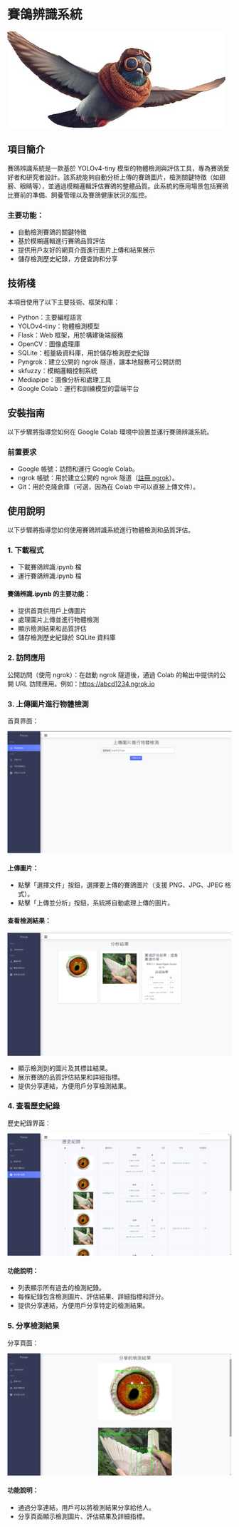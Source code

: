 # 賽鴿辨識系統

![圖示](./頁面圖片/icon.jpg)

## 項目簡介

賽鴿辨識系統是一款基於 YOLOv4-tiny 模型的物體檢測與評估工具，專為賽鴿愛好者和研究者設計。該系統能夠自動分析上傳的賽鴿圖片，檢測關鍵特徵（如翅膀、眼睛等），並通過模糊邏輯評估賽鴿的整體品質。此系統的應用場景包括賽鴿比賽前的準備、飼養管理以及賽鴿健康狀況的監控。

### 主要功能：

- 自動檢測賽鴿的關鍵特徵
- 基於模糊邏輯進行賽鴿品質評估
- 提供用戶友好的網頁介面進行圖片上傳和結果展示
- 儲存檢測歷史紀錄，方便查詢和分享

## 技術棧

本項目使用了以下主要技術、框架和庫：

- Python：主要編程語言
- YOLOv4-tiny：物體檢測模型
- Flask：Web 框架，用於構建後端服務
- OpenCV：圖像處理庫
- SQLite：輕量級資料庫，用於儲存檢測歷史紀錄
- Pyngrok：建立公開的 ngrok 隧道，讓本地服務可公開訪問
- skfuzzy：模糊邏輯控制系統
- Mediapipe：圖像分析和處理工具
- Google Colab：運行和訓練模型的雲端平台

## 安裝指南

以下步驟將指導您如何在 Google Colab 環境中設置並運行賽鴿辨識系統。

### 前置要求

- Google 帳號：訪問和運行 Google Colab。
- ngrok 帳號：用於建立公開的 ngrok 隧道（[註冊 ngrok](https://dashboard.ngrok.com/sign-up)）。
- Git：用於克隆倉庫（可選，因為在 Colab 中可以直接上傳文件）。

## 使用說明

以下步驟將指導您如何使用賽鴿辨識系統進行物體檢測和品質評估。

### 1. 下載程式

- 下載賽鴿辨識.ipynb 檔
- 運行賽鴿辨識.ipynb 檔

#### 賽鴿辨識.ipynb 的主要功能：

- 提供首頁供用戶上傳圖片
- 處理圖片上傳並進行物體檢測
- 顯示檢測結果和品質評估
- 儲存檢測歷史紀錄於 SQLite 資料庫

### 2. 訪問應用

公開訪問（使用 ngrok）：在啟動 ngrok 隧道後，通過 Colab 的輸出中提供的公開 URL 訪問應用。例如：https://abcd1234.ngrok.io

### 3. 上傳圖片進行物體檢測

首頁界面：

![圖示](./頁面圖片/主頁面.png)

#### 上傳圖片：

- 點擊「選擇文件」按鈕，選擇要上傳的賽鴿圖片（支援 PNG、JPG、JPEG 格式）。
- 點擊「上傳並分析」按鈕，系統將自動處理上傳的圖片。

#### 查看檢測結果：

![圖示](./頁面圖片/分析結果.png)

- 顯示檢測到的圖片及其標註結果。
- 展示賽鴿的品質評估結果和詳細指標。
- 提供分享連結，方便用戶分享檢測結果。

### 4. 查看歷史紀錄

歷史紀錄界面：

![圖示](./頁面圖片/歷史紀錄頁面.png)

#### 功能說明：

- 列表顯示所有過去的檢測紀錄。
- 每條紀錄包含檢測圖片、評估結果、詳細指標和評分。
- 提供分享連結，方便用戶分享特定的檢測結果。

### 5. 分享檢測結果

分享頁面：

![圖示](./頁面圖片/分享結果頁面.png)

#### 功能說明：

- 通過分享連結，用戶可以將檢測結果分享給他人。
- 分享頁面顯示檢測圖片、評估結果及詳細指標。
